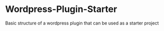 # Wordpress-Plugin-Starter
Basic structure of a wordpress plugin that can be used as a starter project
